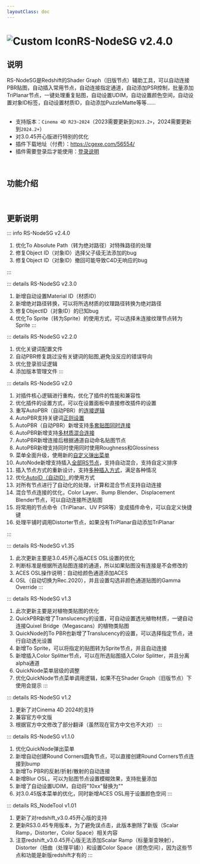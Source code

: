 ```yaml
---
layoutClass: doc
---
```


<script setup>
import MNavLinks from '../components/MNavLinks.vue'

import { NAV_DATA } from '../RS-NodeSG-data'
</script>

# <span class="h1-icon"><img src="/img/RS-NodeSG.webp" alt="Custom Icon"></span>RS-NodeSG v2.4.0
## 说明
RS-NodeSG是Redshift的<span class="gb-text">Shader Graph（旧版节点）</span>辅助工具，可以自动连接PBR贴图，自动插入常用节点，自动连接指定通道，自动添加PSR控制，批量添加TriPlanar节点，一键处理重复贴图，自动设置UDIM，自动设置颜色空间，自动设置对象ID标签，自动设置材质ID，自动添加PuzzleMatte等等……
<br />
<br />
- 支持版本：`Cinema 4D R23~2024`（2023需要更新到`2023.2+`，2024需要更新到`2024.2+`）
- 对3.0.45开心版进行特别的优化
- 插件下载地址（付费）：https://cgexe.com/56554/
- 插件需要登录后才能使用：[登录说明](01-RSG-setting)


<br />

## 功能介绍
<MNavLinks v-for="{title, items} in NAV_DATA" :title="title" :items="items"/>


<br />



## 更新说明

::: info RS-NodeSG v2.4.0<Badge type="danger" text="更新3+" />
1. 优化To Absolute Path（转为绝对路径）对特殊路径的处理
2. 修复Object ID（对象ID）选择父子级无法添加的bug
3. 修复Object ID（对象ID）撤回可能导致C4D无响应的bug

:::

::: details RS-NodeSG v2.3.0 <Badge type="info" text="更新4" />
1. 新增自动设置Material ID（材质ID）
2. 新增绝对路径转换，可以将所选材质的纹理路径转换为绝对路径
3. 修复ObjectID（对象ID）的已知bug
4. 优化To Sprite（转为Sprite）的使用方式，可以选择未连接纹理节点转为Sprite
:::

::: details RS-NodeSG v2.2.0 <Badge type="info" text="更新4" />
1. 优化关键词配置文件
2. 自动PBR修复跳过没有关键词的贴图,避免没反应的错误导向
3. 优化登录验证逻辑
4. 添加版本管理文件
:::

::: details RS-NodeSG v2.0 <Badge type="info" text="更新16" />
1. 对插件核心逻辑进行重构，优化了插件的性能和兼容性
2. 优化插件的设置方式，可以在设置面板中直接修改插件的设置
3. 重写AutoPBR（自动PBR）的[连接逻辑](02-RSG-AutoPBR#连接逻辑)
4. AutoPBR支持关键词[正则设置](01-RSG-setting#自定义通道关键词)
5. AutoPBR（自动PBR）新增支持[多套贴图同时连接](02-RSG-AutoPBR#_3-多贴图混合)
6. AutoPBR新增支持[多材质混合连接](02-RSG-AutoPBR#_4-混合材质)
7. AutoPBR新增连接后根据通道自动命名贴图节点
8. AutoPBR新增支持同时使用同时使用Roughness和Glossiness
9. 菜单全面升级，使用新的[自定义弹出菜单](03-RSG-NodeMenu-setting)
10. AutoNode新增支持插入[全部RS节点](03-RSG-NodeMenu-demo)，支持自动混合，支持自定义排序
11. 插入节点方式的重新设计，支持[多种插入方式](03-RSG-NodeMenu-demo)，满足各种情况
12. 优化[AutoID（自动ID）](04-RSG-AutoID)的使用方式
13. 对所有节点进行了自动化的处理，计算和混合节点支持自动连接
14. 混合节点连接的优化，Color Layer、Bump Blender、Displacement Blender节点，可以自动连接所选贴图
15. 将常用的节点命令（TriPlanar、UV PSR等）变成插件命令，可以自定义快捷键
16. 处理平铺时调用Distorter节点，如果没有TriPlanar自动添加TriPlanar

:::

::: details RS-NodeSG v1.35 <Badge type="info" text="更新4" />
1. 此次更新主要是3.0.45开心版ACES OSL设置的优化
2. 判断标准是根据所选贴图连接的通道，所以如果贴图没有连接是不会修改的
3. ACES OSL操作说明：自动给颜色通道添加ACES
4. OSL（自动切换为Rec.2020），并且设置勾选非颜色通道贴图的Gamma Override
:::

::: details RS-NodeSG v1.3 <Badge type="info" text="更新2" />
1. 此次更新主要是对植物类贴图的优化
2. QuickPBR新增了Translucency的设置，可自动设置透光植物材质，一键自动连接Quixel Bridge（Megascans）的植物类贴图
3. QuickNode的To PBR也新增了Translucency的设置，可以选择指定节点，进行自动透光设置
4. 新增To Sprite，可以将指定的贴图转为Sprite节点，并且自动连接
5. 新增插入Color Splitter节点，可以在所选贴图插入Color Splitter，并且分离alpha通道
6. QuickNode菜单层级的调整
7. 优化QuickNode节点菜单调用逻辑，如果不在Shader Graph（旧版节点）下使用会提示
:::

::: details RS-NodeSG v1.2 <Badge type="info" text="更新9" />
1. 更新了对Cinema 4D 2024的支持
2. 兼容官方中文版
3. 根据官方中文修改了部分翻译（虽然现在官方中文也不大对）
:::

::: details RS-NodeSG v1.1.0 <Badge type="info" text="更新2" />
1. 优化QuickNode弹出菜单
2. 新增自动创建Round Corners圆角节点，可以直接创建Round Corners节点连接到bump
3. 新增To PBR的反射/折射/散射的自动连接
4. 新增Blur OSL，可以为贴图节点设置模糊效果，支持批量添加
5. 新增了自动设置UDIM，自动将"10xx"替换为""
6. 对3.0.45版本菜单的优化，同时新增ACES OSL用于设置颜色空间
:::

::: details RS_NodeTool v1.01 <Badge type="info" text="更新3" />
1. 更新了对redshift_v3.0.45开心版的支持
2. 更新RS3.0.45专用版本，为了避免误点击，此版本删除了新版（Scalar Ramp，Distorter，Color Space）相关内容
3. 注意redshift_v3.0.45开心版无法添加Scalar Ramp（标量渐变映射），Distorter（扭曲（处理平铺））和设置Color Space（颜色空间），因为这些节点和功能是新版redshift才有的
:::

